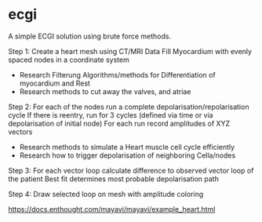 # ecgi
A simple ECGI solution using brute force methods.

Step 1:
Create a heart mesh using CT/MRI Data 
Fill Myocardium with evenly spaced nodes in a coordinate system
- Research Filterung Algorithms/methods for Differentiation of myocardium and Rest
- Research methods to cut away the valves, and atriae

Step 2:
For each of the nodes run a complete depolarisation/repolarisation cycle
If there is reentry, run for 3 cycles (defined via time or via depolarisation of initial node)
For each run record amplitudes of XYZ vectors
- Research methods to simulate a Heart muscle cell cycle efficiently
- Research how to trigger depolarisation of neighboring Cella/nodes

Step 3:
For each vector loop calculate difference to observed vector loop of the patient
Best fit determines most probable depolarisation path

Step 4:
Draw selected loop on mesh with amplitude coloring

https://docs.enthought.com/mayavi/mayavi/example_heart.html